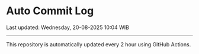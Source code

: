 # Auto Commit Log

Last updated: Wednesday, 20-08-2025 10:04 WIB

---

This repository is automatically updated every 2 hour using GitHub Actions.
